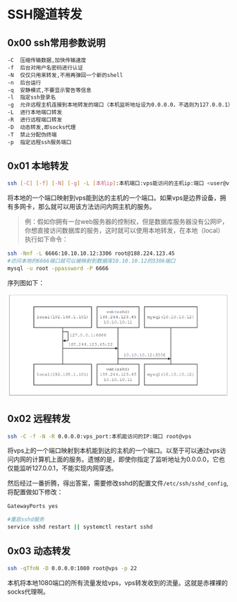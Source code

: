 # SSH隧道转发

## 0x00 ssh常用参数说明

```bash
-C  压缩传输数据,加快传输速度
-f  后台对用户名密码进行认证
-N  仅仅只用来转发,不用再弹回一个新的shell
-n  后台运行
-q  安静模式,不要显示警告等信息
-l  指定ssh登录名
-g  允许远程主机连接到本地转发的端口（本机监听地址设为0.0.0.0，不选则为127.0.0.1）    
-L  进行本地端口转发
-R  进行远程端口转发
-D  动态转发,即socks代理
-T  禁止分配伪终端
-p  指定远程ssh服务端口
```

## 0x01 本地转发

```bash
ssh [-C] [-f] [-N] [-g] -L [本机ip]:本机端口:vps能访问的主机ip:端口 <user@vps>
```

将本地的一个端口映射到vps能到达的主机的一个端口。如果vps是边界设备，拥有多网卡，那么就可以用该方法访问内网主机的服务。

> 例：假如你拥有一台web服务器的控制权，但是数据库服务器没有公网IP，你想直接访问数据库的服务，这时就可以使用本地转发，在本地（local）执行如下命令：

```bash
ssh -Nnf -L 6666:10.10.10.12:3306 root@188.224.123.45
#访问本地的6666端口就可以被映射到数据库10.10.10.12的3306端口
mysql -u root -ppassword -P 6666
```

序列图如下：

![1536460373438](..\images\1536460373438.png)



## 0x02 远程转发

```bash
ssh -C -f -N -R 0.0.0.0:vps_port:本机能访问的IP:端口 root@vps
```

将vps上的一个端口映射到本机能到达的主机的一个端口。以至于可以通过vps访问内网的计算机上面的服务。遗憾的是，即使你指定了监听地址为0.0.0.0，它也仅能监听127.0.0.1，不能实现内网穿透。   

然后经过一番折腾，得出答案，需要修改sshd的配置文件`/etc/ssh/sshd_config`,将配置做如下修改：

```config
GatewayPorts yes
```

```bash
#重启sshd服务
service sshd restart || systemctl restart sshd
```

## 0x03 动态转发

```bash
ssh -qTfnN -D 0.0.0.0:1080 root@vps -p 22
```

本机将本地1080端口的所有流量发给vps，vps转发收到的流量。这就是赤裸裸的socks代理啊。
